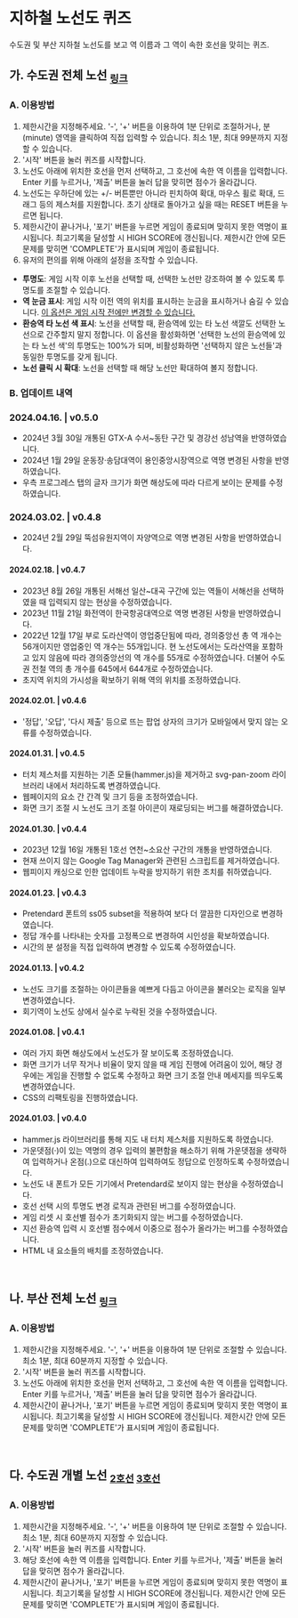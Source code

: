 # 지하철 노선도 퀴즈
수도권 및 부산 지하철 노선도를 보고 역 이름과 그 역이 속한 호선을 맞히는 퀴즈.

## 가. 수도권 전체 노선 <sub>[링크](https://leesj.me/subway-quiz/seoul)</sub>

### A. 이용방법

1. 제한시간을 지정해주세요. '-', '+' 버튼을 이용하여 1분 단위로 조절하거나, 분(minute) 영역을 클릭하여 직접 입력할 수 있습니다. 최소 1분, 최대 99분까지 지정할 수 있습니다.
2. '시작' 버튼을 눌러 퀴즈를 시작합니다.
3. 노선도 아래에 위치한 호선을 먼저 선택하고, 그 호선에 속한 역 이름을 입력합니다. Enter 키를 누르거나, '제출' 버튼을 눌러 답을 맞히면 점수가 올라갑니다.
4. 노선도는 우하단에 있는 +/- 버튼뿐만 아니라 핀치하여 확대, 마우스 휠로 확대, 드래그 등의 제스처를 지원합니다. 초기 상태로 돌아가고 싶을 때는 RESET 버튼을 누르면 됩니다.
5. 제한시간이 끝나거나, '포기' 버튼을 누르면 게임이 종료되며 맞히지 못한 역명이 표시됩니다. 최고기록을 달성할 시 HIGH SCORE에 갱신됩니다. 제한시간 안에 모든 문제를 맞히면 'COMPLETE'가 표시되며 게임이 종료됩니다.
6. 유저의 편의를 위해 아래의 설정을 조작할 수 있습니다.
- **투명도**: 게임 시작 이후 노선을 선택할 때, 선택한 노선만 강조하여 볼 수 있도록 투명도를 조절할 수 있습니다.
- **역 눈금 표시**: 게임 시작 이전 역의 위치를 표시하는 눈금을 표시하거나 숨길 수 있습니다. <u>이 옵션은 게임 시작 전에만 변경할 수 있습니다.</u>
- **환승역 타 노선 색 표시**: 노선을 선택할 때, 환승역에 있는 타 노선 색깔도 선택한 노선으로 간주할지 말지 정합니다. 이 옵션을 활성화하면 '선택한 노선의 환승역에 있는 타 노선 색'의 투명도는 100%가 되며, 비활성화하면 '선택하지 않은 노선들'과 동일한 투명도를 갖게 됩니다.
- **노선 클릭 시 확대**: 노선을 선택할 때 해당 노선만 확대하여 볼지 정합니다.
  
### B. 업데이트 내역

### 2024.04.16. | v0.5.0
- 2024년 3월 30일 개통된 GTX-A 수서~동탄 구간 및 경강선 성남역을 반영하였습니다.
- 2024년 1월 29일 운동장·송담대역이 용인중앙시장역으로 역명 변경된 사항을 반영하였습니다.
- 우측 프로그레스 탭의 글자 크기가 화면 해상도에 따라 다르게 보이는 문제를 수정하였습니다.

### 2024.03.02. | v0.4.8
- 2024년 2월 29일 뚝섬유원지역이 자양역으로 역명 변경된 사항을 반영하였습니다. 

#### 2024.02.18. | v0.4.7
- 2023년 8월 26일 개통된 서해선 일산~대곡 구간에 있는 역들이 서해선을 선택하였을 때 입력되지 않는 현상을 수정하였습니다.
- 2023년 11월 21일 화전역이 한국항공대역으로 역명 변경된 사항을 반영하였습니다.
- 2022년 12월 17일 부로 도라산역이 영업중단됨에 따라, 경의중앙선 총 역 개수는 56개이지만 영업중인 역 개수는 55개입니다. 현 노선도에서는 도라산역을 포함하고 있지 않음에 따라 경의중앙선의 역 개수를 55개로 수정하였습니다. 더불어 수도권 전철 역의 총 개수를 645에서 644개로 수정하였습니다.
- 초지역 위치의 가시성을 확보하기 위해 역의 위치를 조정하였습니다.

#### 2024.02.01. | v0.4.6
- '정답', '오답', '다시 제출' 등으로 뜨는 팝업 상자의 크기가 모바일에서 맞지 않는 오류를 수정하였습니다.

#### 2024.01.31. | v0.4.5
- 터치 제스처를 지원하는 기존 모듈(hammer.js)을 제거하고 svg-pan-zoom 라이브러리 내에서 처리하도록 변경하였습니다.
- 웹페이지의 요소 간 간격 및 크기 등을 조정하였습니다.
- 화면 크기 조절 시 노선도 크기 조절 아이콘이 재로딩되는 버그를 해결하였습니다.

#### 2024.01.30. | v0.4.4
- 2023년 12월 16일 개통된 1호선 연천~소요산 구간의 개통을 반영하였습니다.
- 현재 쓰이지 않는 Google Tag Manager와 관련된 스크립트를 제거하였습니다.
- 웹피이지 캐싱으로 인한 업데이트 누락을 방지하기 위한 조치를 취하였습니다.
  
#### 2024.01.23. | v0.4.3
- Pretendard 폰트의 ss05 subset을 적용하여 보다 더 깔끔한 디자인으로 변경하였습니다.
- 정답 개수를 나타내는 숫자를 고정폭으로 변경하여 시인성을 확보하였습니다.
- 시간의 분 설정을 직접 입력하여 변경할 수 있도록 수정하였습니다.

#### 2024.01.13. | v0.4.2
- 노선도 크기를 조절하는 아이콘들을 예쁘게 다듬고 아이콘을 불러오는 로직을 일부 변경하였습니다.
- 회기역이 노선도 상에서 실수로 누락된 것을 수정하였습니다.

#### 2024.01.08. | v0.4.1
- 여러 가지 화면 해상도에서 노선도가 잘 보이도록 조정하였습니다.
- 화면 크기가 너무 작거나 비율이 맞지 않을 때 게임 진행에 어려움이 있어, 해당 경우에는 게임을 진행할 수 없도록 수정하고 화면 크기 조절 안내 메세지를 띄우도록 변경하였습니다.
- CSS의 리팩토링을 진행하였습니다.

#### 2024.01.03. | v0.4.0
- hammer.js 라이브러리를 통해 지도 내 터치 제스처를 지원하도록 하였습니다.
- 가운뎃점(·)이 있는 역명의 경우 입력의 불편함을 해소하기 위해 가운뎃점을 생략하여 입력하거나 온점(.)으로 대신하여 입력하여도 정답으로 인정하도록 수정하였습니다.
- 노선도 내 폰트가 모든 기기에서 Pretendard로 보이지 않는 현상을 수정하였습니다. 
- 호선 선택 시의 투명도 변경 로직과 관련된 버그를 수정하였습니다.
- 게임 리셋 시 호선별 점수가 초기화되지 않는 버그를 수정하였습니다.
- 지선 환승역 입력 시 호선별 점수에서 이중으로 점수가 올라가는 버그를 수정하였습니다.
- HTML 내 요소들의 배치를 조정하였습니다.

<br>

## 나. 부산 전체 노선 <sub>[링크](https://leesj.me/subway-quiz/busan)</sub>

### A. 이용방법
1. 제한시간을 지정해주세요. '-', '+' 버튼을 이용하여 1분 단위로 조절할 수 있습니다. 최소 1분, 최대 60분까지 지정할 수 있습니다.
2. '시작' 버튼을 눌러 퀴즈를 시작합니다.
3. 노선도 아래에 위치한 호선을 먼저 선택하고, 그 호선에 속한 역 이름을 입력합니다. Enter 키를 누르거나, '제출' 버튼을 눌러 답을 맞히면 점수가 올라갑니다.
4. 제한시간이 끝나거나, '포기' 버튼을 누르면 게임이 종료되며 맞히지 못한 역명이 표시됩니다. 최고기록을 달성할 시 HIGH SCORE에 갱신됩니다. 제한시간 안에 모든 문제를 맞히면 'COMPLETE'가 표시되며 게임이 종료됩니다.

<br>

## 다. 수도권 개별 노선 <sub>[2호선](https://leesj.me/subway-quiz/seoul-individual/2) [3호선](https://leesj.me/subway-quiz/seoul-individual/3)</sub>

### A. 이용방법

1. 제한시간을 지정해주세요. '-', '+' 버튼을 이용하여 1분 단위로 조절할 수 있습니다. 최소 1분, 최대 60분까지 지정할 수 있습니다.
2. '시작' 버튼을 눌러 퀴즈를 시작합니다.
3. 해당 호선에 속한 역 이름을 입력합니다. Enter 키를 누르거나, '제출' 버튼을 눌러 답을 맞히면 점수가 올라갑니다.
4. 제한시간이 끝나거나, '포기' 버튼을 누르면 게임이 종료되며 맞히지 못한 역명이 표시됩니다. 최고기록을 달성할 시 HIGH SCORE에 갱신됩니다. 제한시간 안에 모든 문제를 맞히면 'COMPLETE'가 표시되며 게임이 종료됩니다.